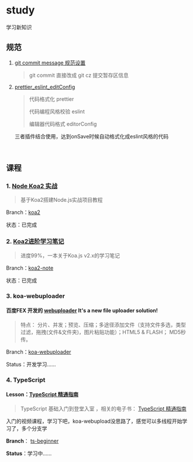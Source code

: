 # study
学习新知识



## 规范

1. [git commit message 规范设置](./readme/git_cmmit_message.md)

   > git commit 直接改成 git cz 提交暂存区信息

2. [prettier_eslint_editConfig](./readme/prettier_eslint_editConfig.md) 

   > 代码格式化 prettier
   >
   > 代码编程风格校验 eslint
   >
   > 编辑器代码格式 editorConfig


   三者插件结合使用，达到onSave时候自动格式化成eslint风格的代码

   ​

## 课程

### 1. [Node Koa2 实战](https://github.com/ikcamp/koa2-tutorial)

>  基于Koa2搭建Node.js实战项目教程

Branch：[koa2](https://github.com/sumaolin/study/tree/koa2) 

状态：已完成



### 2. [Koa2进阶学习笔记](https://github.com/chenshenhai/koa2-note)

> 进度99%，一本关于Koa.js v2.x的学习笔记

Branch：[koa2-note](https://github.com/sumaolin/study/tree/koa2-note)

状态：已完成



### 3. koa-webuploader

#### 百度FEX 开发的 [webuploader](https://github.com/fex-team/webuploader) It's a new file uploader solution! 

> 特点： 分片、并发；预览、压缩；多途径添加文件（支持文件多选，类型过滤，拖拽(文件&文件夹)，图片粘贴功能）；HTML5 & FLASH； MD5秒传。

Branch：[koa-webuploader]()

Status：开发学习……



### 4. TypeScript

#### Lesson：[TypeScript 精通指南](https://nodelover.me/course/ts-basic) 

> TypeScript 基础入门到登堂入室 ，相关的电子书： [TypeScript 精通指南](https://github.com/MiYogurt/nodelover-books/tree/master/typescript) 

入门的视频课程，学习下吧，koa-webupload没思路了，感觉可以多线程开始学习了，多个分支学

**Branch**： [ts-beginner](https://github.com/sumaolin/study/tree/ts-beginner) 

**Status**：学习中……